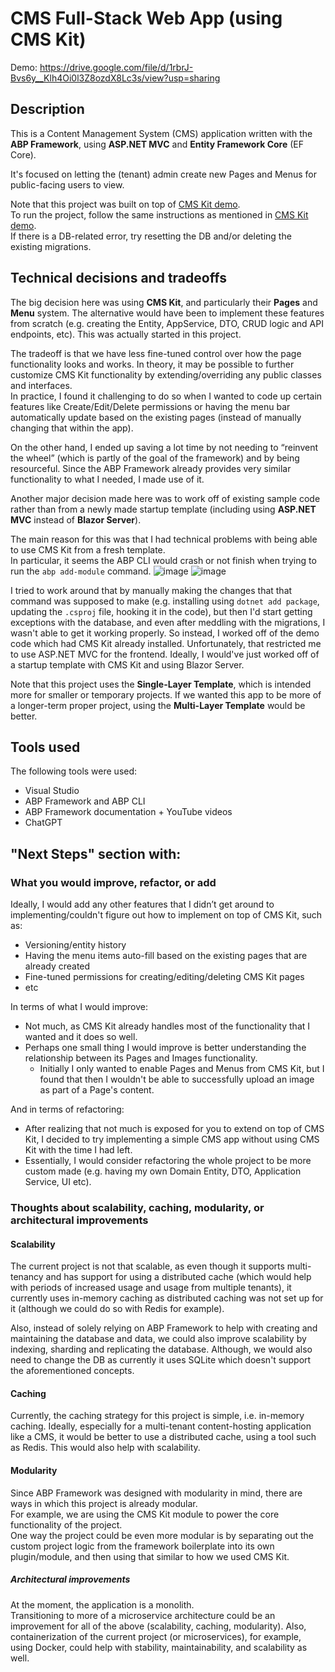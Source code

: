 # CMS Full-Stack Web App (using CMS Kit)

Demo: https://drive.google.com/file/d/1rbrJ-Bvs6y__Klh4Oi0l3Z8ozdX8Lc3s/view?usp=sharing

## Description

This is a Content Management System (CMS) application written with the **ABP Framework**, using **ASP.NET MVC** and **Entity Framework Core** (EF Core).  

It's focused on letting the (tenant) admin create new Pages and Menus for public-facing users to view.

Note that this project was built on top of [CMS Kit demo](https://github.com/abpframework/cms-kit-demo/).   
To run the project, follow the same instructions as mentioned in [CMS Kit demo](https://github.com/abpframework/cms-kit-demo/).    
If there is a DB-related error, try resetting the DB and/or deleting the existing migrations.

## Technical decisions and tradeoffs 

The big decision here was using **CMS Kit**, and particularly their **Pages** and **Menu** system. 
The alternative would have been to implement these features from scratch (e.g. creating the Entity, AppService, DTO, CRUD logic and API endpoints, etc). This was actually started in this project.  
  
The tradeoff is that we have less fine-tuned control over how the page functionality looks and works. In theory, it may be possible to further customize CMS Kit functionality by extending/overriding any public classes and interfaces.  
In practice, I found it challenging to do so when I wanted to code up certain features like Create/Edit/Delete permissions or having the menu bar automatically update based on the existing pages (instead of manually changing that within the app).  

On the other hand, I ended up saving a lot time by not needing to “reinvent the wheel” (which is partly of the goal of the framework) and by being resourceful.
Since the ABP Framework already provides very similar functionality to what I needed, I made use of it.  
  
Another major decision made here was to work off of existing sample code rather than from a newly made startup template (including using **ASP.NET MVC** instead of **Blazor Server**).  
  
The main reason for this was that I had technical problems with being able to use CMS Kit from a fresh template.   
In particular, it seems the ABP CLI would crash or not finish when trying to run the `abp add-module` command.
![image](https://github.com/user-attachments/assets/dbbcba1f-0d02-4abf-b3a0-45b3576eb474)
![image](https://github.com/user-attachments/assets/66c06b3a-b5b9-4c02-b32d-3ec29f81d1ff)

I tried to work around that by manually making the changes that that command was supposed to make (e.g. installing using `dotnet add package`, updating the `.csproj` file, hooking it in the code), but then I'd start getting exceptions with the database, and even after meddling with the migrations, I wasn't able to get it working properly.
So instead, I worked off of the demo code which had CMS Kit already installed. Unfortunately, that restricted me to use ASP.NET MVC for the frontend.
Ideally, I would've just worked off of a startup template with CMS Kit and using Blazor Server. 

Note that this project uses the **Single-Layer Template**, which is intended more for smaller or temporary projects. 
If we wanted this app to be more of a longer-term proper project, using the **Multi-Layer Template** would be better. 

## Tools used

The following tools were used:
- Visual Studio
- ABP Framework and ABP CLI
- ABP Framework documentation + YouTube videos
- ChatGPT

## "Next Steps" section with: 

### What you would improve, refactor, or add 

Ideally, I would add any other features that I didn’t get around to implementing/couldn't figure out how to implement on top of CMS Kit, such as:
- Versioning/entity history
- Having the menu items auto-fill based on the existing pages that are already created
- Fine-tuned permissions for creating/editing/deleting CMS Kit pages
- etc


In terms of what I would improve:
- Not much, as CMS Kit already handles most of the functionality that I wanted and it does so well.
- Perhaps one small thing I would improve is better understanding the relationship between its Pages and Images functionality.  
   - Initially I only wanted to enable Pages and Menus from CMS Kit, but I found that then I wouldn't be able to successfully upload an image as part of a Page's content.


And in terms of refactoring:
- After realizing that not much is exposed for you to extend on top of CMS Kit, I decided to try implementing a simple CMS app without using CMS Kit with the time I had left.
- Essentially, I would consider refactoring the whole project to be more custom made (e.g. having my own Domain Entity, DTO, Application Service, UI etc).

### Thoughts about scalability, caching, modularity, or architectural improvements

#### Scalability
The current project is not that scalable, as even though it supports multi-tenancy and has support for using a distributed cache (which would help with periods of increased usage and usage from multiple tenants), it currently uses in-memory caching as distributed caching was not set up for it (although we could do so with Redis for example).  
  
Also, instead of solely relying on ABP Framework to help with creating and maintaining the database and data, we could also improve scalability by indexing, sharding and replicating the database. Although, we would also need to change the DB as currently it uses SQLite which doesn't support the aforementioned concepts.

#### Caching
Currently, the caching strategy for this project is simple, i.e. in-memory caching.
Ideally, especially for a multi-tenant content-hosting application like a CMS, it would be better to use a distributed cache, using a tool such as Redis. 
This would also help with scalability.

#### Modularity
Since ABP Framework was designed with modularity in mind, there are ways in which this project is already modular.  
For example, we are using the CMS Kit module to power the core functionality of the project.  
One way the project could be even more modular is by separating out the custom project logic from the framework boilerplate into its own plugin/module, and then using that similar to how we used CMS Kit.  

##### Architectural improvements
At the moment, the application is a monolith.   
Transitioning to more of a microservice architecture could be an improvement for all of the above (scalability, caching, modularity). 
Also, containerization of the current project (or microservices), for example, using Docker, could help with stability, maintainability, and scalability as well.


